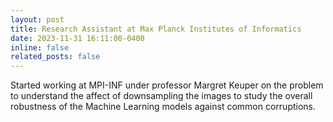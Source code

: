 ```yaml
---
layout: post
title: Research Assistant at Max Planck Institutes of Informatics
date: 2023-11-31 16:11:00-0400
inline: false
related_posts: false
---
```


Started working at MPI-INF under professor Margret Keuper on the problem to understand the affect of downsampling the images to study the overall robustness of the Machine Learning models against common corruptions.